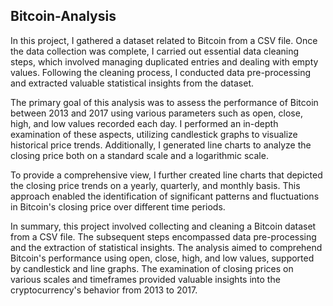 ## Bitcoin-Analysis

In this project, I gathered a dataset related to Bitcoin from a CSV file. Once the data collection was complete, I carried out essential data cleaning steps, which involved managing duplicated entries and dealing with empty values. Following the cleaning process, I conducted data pre-processing and extracted valuable statistical insights from the dataset.

The primary goal of this analysis was to assess the performance of Bitcoin between 2013 and 2017 using various parameters such as open, close, high, and low values recorded each day. I performed an in-depth examination of these aspects, utilizing candlestick graphs to visualize historical price trends. Additionally, I generated line charts to analyze the closing price both on a standard scale and a logarithmic scale.

To provide a comprehensive view, I further created line charts that depicted the closing price trends on a yearly, quarterly, and monthly basis. This approach enabled the identification of significant patterns and fluctuations in Bitcoin's closing price over different time periods.

In summary, this project involved collecting and cleaning a Bitcoin dataset from a CSV file. The subsequent steps encompassed data pre-processing and the extraction of statistical insights. The analysis aimed to comprehend Bitcoin's performance using open, close, high, and low values, supported by candlestick and line graphs. The examination of closing prices on various scales and timeframes provided valuable insights into the cryptocurrency's behavior from 2013 to 2017.
